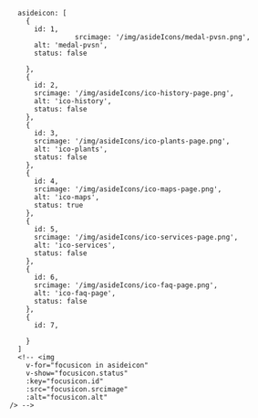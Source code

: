       asideicon: [
        {
          id: 1,
                    srcimage: '/img/asideIcons/medal-pvsn.png',
          alt: 'medal-pvsn',
          status: false

        },
        {
          id: 2,
          srcimage: '/img/asideIcons/ico-history-page.png',
          alt: 'ico-history',
          status: false
        },
        {
          id: 3,
          srcimage: '/img/asideIcons/ico-plants-page.png',
          alt: 'ico-plants',
          status: false
        },
        {
          id: 4,
          srcimage: '/img/asideIcons/ico-maps-page.png',
          alt: 'ico-maps',
          status: true
        },
        {
          id: 5,
          srcimage: '/img/asideIcons/ico-services-page.png',
          alt: 'ico-services',
          status: false
        },
        {
          id: 6,
          srcimage: '/img/asideIcons/ico-faq-page.png',
          alt: 'ico-faq-page',
          status: false
        },
        {
          id: 7,

        }
      ]
      <!-- <img
        v-for="focusicon in asideicon"
        v-show="focusicon.status"
        :key="focusicon.id"
        :src="focusicon.srcimage"
        :alt="focusicon.alt"
    /> -->
